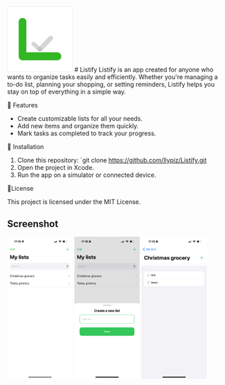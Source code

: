 

<img src="app icon.png" alt="Screenshot" width= "30%">
# Listify
Listify is an app created for anyone who wants to organize tasks easily and efficiently. Whether you're managing a to-do list, planning your shopping, or setting reminders, Listify helps you stay on top of everything in a simple way.

🚀 Features
* Create customizable lists for all your needs.
* Add new items and organize them quickly.
* Mark tasks as completed to track your progress.

🔨 Installation
1. Clone this repository: `git clone <https://github.com/Ilypiz/Listify.git>
2. Open the project in Xcode.
3. Run the app on a simulator or connected device.

📑License

This project is licensed under the MIT License. 

## Screenshot

<img src="Home.PNG" alt="Screenshot" width= "30%">  <img src="add.PNG" alt="Screenshot" width= "30%"> <img src="list.PNG" alt="Screenshot" width= "30%">
